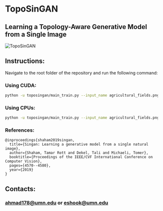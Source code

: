 # TopoSinGAN
## Learning a Topology-Aware Generative Model from a Single Image

![TopoSinGAN](topoed.png)

## Instructions:

Navigate to the root folder of the repository and run the following command:

### Using CUDA:

```bash
python -u toposingan/main_train.py --input_name agricultural_fields.png --nc_z 4 --nc_im 4 --gpu_id 0
```

### Using CPUs:

```bash
python -u toposingan/main_train.py --input_name agricultural_fields.png --nc_z 4 --nc_im 4 --not_cuda
```

### References:

```
@inproceedings{shaham2019singan,
  title={Singan: Learning a generative model from a single natural image},
  author={Shaham, Tamar Rott and Dekel, Tali and Michaeli, Tomer},
  booktitle={Proceedings of the IEEE/CVF International Conference on Computer Vision},
  pages={4570--4580},
  year={2019}
}
```

## Contacts:

### <ahmad178@umn.edu> or <eshook@umn.edu>
